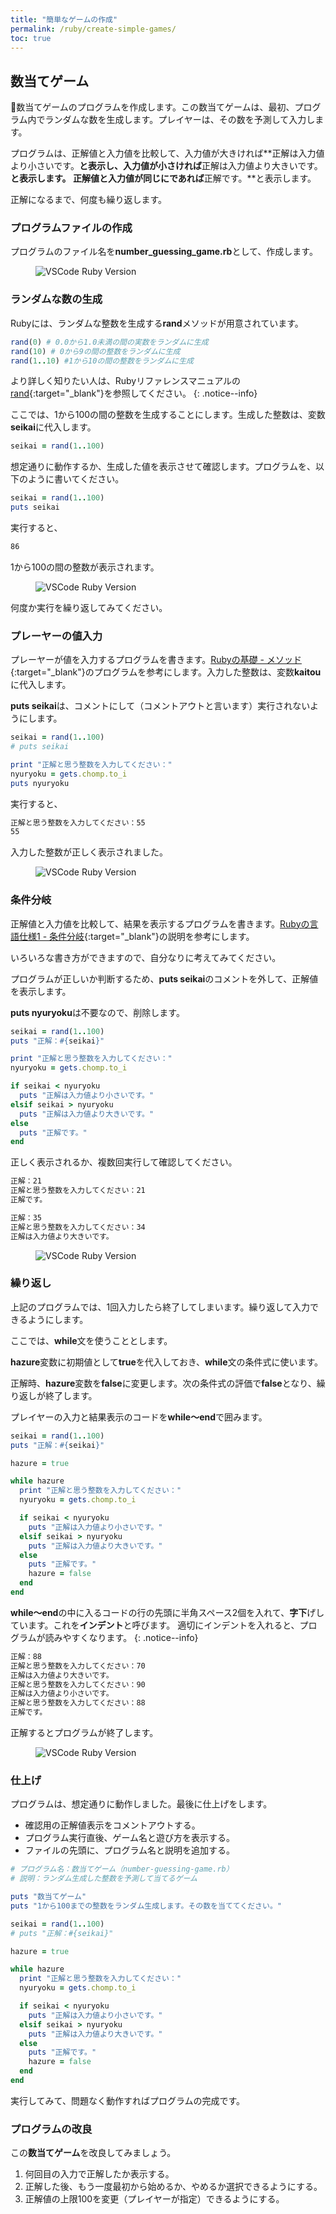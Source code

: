```yaml
---
title: "簡単なゲームの作成"
permalink: /ruby/create-simple-games/
toc: true
---
```

## 数当てゲーム
数当てゲームのプログラムを作成します。この数当てゲームは、最初、プログラム内でランダムな数を生成します。プレイヤーは、その数を予測して入力します。

プログラムは、正解値と入力値を比較して、入力値が大きければ**正解は入力値より小さいです。**と表示し、入力値が小さければ**正解は入力値より大きいです。**と表示します。
正解値と入力値が同じにであれば**正解です。**と表示します。

正解になるまで、何度も繰り返します。

### プログラムファイルの作成
プログラムのファイル名を**number_guessing_game.rb**として、作成します。

<figure>
  <img src="{{ '/assets/images/ruby/06/create-file.png' | relative_url }}" alt="VSCode Ruby Version">
</figure>

### ランダムな数の生成
Rubyには、ランダムな整数を生成する**rand**メソッドが用意されています。

```ruby
rand(0) # 0.0から1.0未満の間の実数をランダムに生成
rand(10) # 0から9の間の整数をランダムに生成
rand(1..10) #1から10の間の整数をランダムに生成
```

より詳しく知りたい人は、Rubyリファレンスマニュアルの[rand](https://docs.ruby-lang.org/ja/2.7.0/class/Kernel.html#M_RAND){:target="_blank"}を参照してください。
{: .notice--info}

ここでは、1から100の間の整数を生成することにします。生成した整数は、変数**seikai**に代入します。

```ruby
seikai = rand(1..100)
```

想定通りに動作するか、生成した値を表示させて確認します。プログラムを、以下のように書いてください。

```ruby
seikai = rand(1..100)
puts seikai
```

実行すると、
```bash
86
```
1から100の間の整数が表示されます。

<figure>
  <img src="{{ '/assets/images/ruby/06/rand.png' | relative_url }}" alt="VSCode Ruby Version">
</figure>

何度か実行を繰り返してみてください。

### プレーヤーの値入力
プレーヤーが値を入力するプログラムを書きます。[Rubyの基礎 - メソッド](/archives/ruby/ruby-basics/#%E3%83%A1%E3%82%BD%E3%83%83%E3%83%89){:target="_blank"}のプログラムを参考にします。入力した整数は、変数**kaitou**に代入します。

**puts seikai**は、コメントにして（コメントアウトと言います）実行されないようにします。

```ruby
seikai = rand(1..100)
# puts seikai

print "正解と思う整数を入力してください："
nyuryoku = gets.chomp.to_i
puts nyuryoku
```

実行すると、
```bash
正解と思う整数を入力してください：55
55
```
入力した整数が正しく表示されました。

<figure>
  <img src="{{ '/assets/images/ruby/06/input.png' | relative_url }}" alt="VSCode Ruby Version">
</figure>

### 条件分岐
正解値と入力値を比較して、結果を表示するプログラムを書きます。[Rubyの言語仕様1 - 条件分岐](/archives/ruby/ruby-spec1/#%E6%9D%A1%E4%BB%B6%E5%88%86%E5%B2%90){:target="_blank"}の説明を参考にします。

いろいろな書き方ができますので、自分なりに考えてみてください。

プログラムが正しいか判断するため、**puts seikai**のコメントを外して、正解値を表示します。

**puts nyuryoku**は不要なので、削除します。

```ruby
seikai = rand(1..100)
puts "正解：#{seikai}"

print "正解と思う整数を入力してください："
nyuryoku = gets.chomp.to_i

if seikai < nyuryoku
  puts "正解は入力値より小さいです。"
elsif seikai > nyuryoku
  puts "正解は入力値より大きいです。"
else
  puts "正解です。"
end
```

正しく表示されるか、複数回実行して確認してください。

```bash
正解：21
正解と思う整数を入力してください：21
正解です。

正解：35
正解と思う整数を入力してください：34
正解は入力値より大きいです。
```

<figure>
  <img src="{{ '/assets/images/ruby/06/condition.png' | relative_url }}" alt="VSCode Ruby Version">
</figure>

### 繰り返し
上記のプログラムでは、1回入力したら終了してしまいます。繰り返して入力できるようにします。

ここでは、**while**文を使うこととします。

**hazure**変数に初期値として**true**を代入しておき、**while**文の条件式に使います。

正解時、**hazure**変数を**false**に変更します。次の条件式の評価で**false**となり、繰り返しが終了します。

プレイヤーの入力と結果表示のコードを**while〜end**で囲みます。

```ruby
seikai = rand(1..100)
puts "正解：#{seikai}"

hazure = true

while hazure
  print "正解と思う整数を入力してください："
  nyuryoku = gets.chomp.to_i

  if seikai < nyuryoku
    puts "正解は入力値より小さいです。"
  elsif seikai > nyuryoku
    puts "正解は入力値より大きいです。"
  else
    puts "正解です。"
    hazure = false
  end
end
```

**while〜end**の中に入るコードの行の先頭に半角スペース2個を入れて、**字下**げしています。これを**インデント**と呼びます。
適切にインデントを入れると、プログラムが読みやすくなります。
{: .notice--info}

```bash
正解：88
正解と思う整数を入力してください：70
正解は入力値より大きいです。
正解と思う整数を入力してください：90
正解は入力値より小さいです。
正解と思う整数を入力してください：88
正解です。
```

正解するとプログラムが終了します。

<figure>
  <img src="{{ '/assets/images/ruby/06/loop.png' | relative_url }}" alt="VSCode Ruby Version">
</figure>

### 仕上げ
プログラムは、想定通りに動作しました。最後に仕上げをします。

- 確認用の正解値表示をコメントアウトする。
- プログラム実行直後、ゲーム名と遊び方を表示する。
- ファイルの先頭に、プログラム名と説明を追加する。

```ruby
# プログラム名：数当てゲーム（number-guessing-game.rb）
# 説明：ランダム生成した整数を予測して当てるゲーム

puts "数当てゲーム"
puts "1から100までの整数をランダム生成します。その数を当ててください。"

seikai = rand(1..100)
# puts "正解：#{seikai}"

hazure = true

while hazure
  print "正解と思う整数を入力してください："
  nyuryoku = gets.chomp.to_i

  if seikai < nyuryoku
    puts "正解は入力値より小さいです。"
  elsif seikai > nyuryoku
    puts "正解は入力値より大きいです。"
  else
    puts "正解です。"
    hazure = false
  end
end
```

実行してみて、問題なく動作すればプログラムの完成です。

### プログラムの改良
この**数当てゲーム**を改良してみましょう。

1. 何回目の入力で正解したか表示する。
2. 正解した後、もう一度最初から始めるか、やめるか選択できるようにする。
3. 正解値の上限100を変更（プレイヤーが指定）できるようにする。
